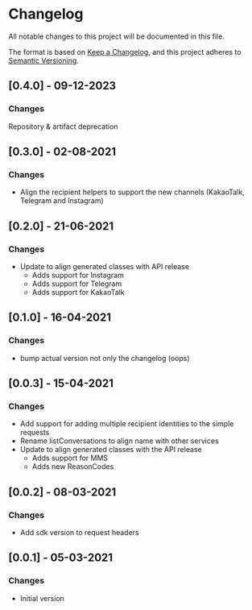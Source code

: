 # Changelog
All notable changes to this project will be documented in this file.

The format is based on [Keep a Changelog](https://keepachangelog.com/en/1.0.0/),
and this project adheres to [Semantic Versioning](https://semver.org/spec/v2.0.0.html).

## [0.4.0] - 09-12-2023
### Changes
Repository & artifact deprecation

## [0.3.0] - 02-08-2021
### Changes
- Align the recipient helpers to support the new channels (KakaoTalk, Telegram and Instagram)

## [0.2.0] - 21-06-2021
### Changes
- Update to align generated classes with API release
  - Adds support for Instagram
  - Adds support for Telegram
  - Adds support for KakaoTalk

## [0.1.0] - 16-04-2021
### Changes
- bump actual version not only the changelog (oops)

## [0.0.3] - 15-04-2021
### Changes
- Add support for adding multiple recipient identities to the simple requests
- Rename listConversations to align name with other services
- Update to align generated classes with the API release
  - Adds support for MMS
  - Adds new ReasonCodes

## [0.0.2] - 08-03-2021
### Changes
- Add sdk version to request headers

## [0.0.1] - 05-03-2021
### Changes
- Initial version
